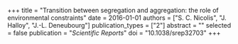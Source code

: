 +++
title = "Transition between segregation and aggregation: the role of environmental constraints"
date = 2016-01-01
authors = ["S. C. Nicolis", "J. Halloy", "J.-L. Deneubourg"]
publication_types = ["2"]
abstract = ""
selected = false
publication = "*Scientific Reports*"
doi = "10.1038/srep32703"
+++

